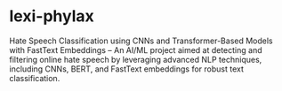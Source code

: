 # lexi-phylax
Hate Speech Classification using CNNs and Transformer-Based Models with FastText Embeddings – An AI/ML project aimed at detecting and filtering online hate speech by leveraging advanced NLP techniques, including CNNs, BERT, and FastText embeddings for robust text classification.
